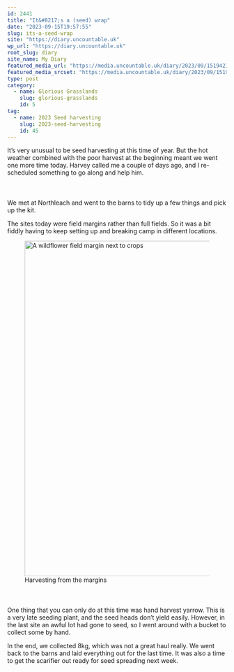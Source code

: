 ```yaml
---
id: 2441
title: "It&#8217;s a (seed) wrap"
date: "2023-09-15T19:57:55"
slug: its-a-seed-wrap
site: "https://diary.uncountable.uk"
wp_url: "https://diary.uncountable.uk"
root_slug: diary
site_name: My Diary
featured_media_url: "https://media.uncountable.uk/diary/2023/09/15194219/IMG20230915144301.webp"
featured_media_srcset: "https://media.uncountable.uk/diary/2023/09/15194219/IMG20230915144301-300x156.webp 300w, https://media.uncountable.uk/diary/2023/09/15194219/IMG20230915144301-1024x531.webp 1024w, https://media.uncountable.uk/diary/2023/09/15194219/IMG20230915144301-150x150.webp 150w, https://media.uncountable.uk/diary/2023/09/15194219/IMG20230915144301-640x332.webp 640w, https://media.uncountable.uk/diary/2023/09/15194219/IMG20230915144301.webp 2000w"
type: post
category:
  - name: Glorious Grasslands
    slug: glorious-grasslands
    id: 5
tag:
  - name: 2023 Seed harvesting
    slug: 2023-seed-harvesting
    id: 45
---
```



<p>It&#8217;s very unusual to be seed harvesting at this time of year.  But the hot weather combined with the poor harvest at the beginning meant we went one more time today.  Harvey called me a couple of days ago, and I re-scheduled something to go along and help him.</p>


<style>.kb-row-layout-id2441_da4e85-f7 > .kt-row-column-wrap{align-content:start;}:where(.kb-row-layout-id2441_da4e85-f7 > .kt-row-column-wrap) > .wp-block-kadence-column{justify-content:start;}.kb-row-layout-id2441_da4e85-f7 > .kt-row-column-wrap{column-gap:var(--global-kb-gap-md, 2rem);row-gap:var(--global-kb-gap-md, 2rem);padding-top:var(--global-kb-spacing-sm, 1.5rem);padding-bottom:var(--global-kb-spacing-sm, 1.5rem);grid-template-columns:repeat(2, minmax(0, 1fr));}.kb-row-layout-id2441_da4e85-f7 > .kt-row-layout-overlay{opacity:0.30;}@media all and (max-width: 1024px){.kb-row-layout-id2441_da4e85-f7 > .kt-row-column-wrap{grid-template-columns:repeat(2, minmax(0, 1fr));}}@media all and (max-width: 767px){.kb-row-layout-id2441_da4e85-f7 > .kt-row-column-wrap{grid-template-columns:minmax(0, 1fr);}.kb-row-layout-id2441_da4e85-f7 > .kt-row-column-wrap > .wp-block-kadence-column:nth-of-type(1){order:2;}.kb-row-layout-id2441_da4e85-f7 > .kt-row-column-wrap > .wp-block-kadence-column:nth-of-type(2){order:1;}.kb-row-layout-id2441_da4e85-f7 > .kt-row-column-wrap > .wp-block-kadence-column:nth-of-type(3){order:12;}.kb-row-layout-id2441_da4e85-f7 > .kt-row-column-wrap > .wp-block-kadence-column:nth-of-type(4){order:11;}.kb-row-layout-id2441_da4e85-f7 > .kt-row-column-wrap > .wp-block-kadence-column:nth-of-type(5){order:22;}.kb-row-layout-id2441_da4e85-f7 > .kt-row-column-wrap > .wp-block-kadence-column:nth-of-type(6){order:21;}.kb-row-layout-id2441_da4e85-f7 > .kt-row-column-wrap > .wp-block-kadence-column:nth-of-type(7){order:32;}.kb-row-layout-id2441_da4e85-f7 > .kt-row-column-wrap > .wp-block-kadence-column:nth-of-type(8){order:31;}}</style><div class="kb-row-layout-wrap kb-row-layout-id2441_da4e85-f7 alignnone wp-block-kadence-rowlayout"><div class="kt-row-column-wrap kt-has-2-columns kt-row-layout-equal kt-tab-layout-inherit kt-mobile-layout-row kt-row-valign-top">
<style>.kadence-column2441_91ad89-cc > .kt-inside-inner-col,.kadence-column2441_91ad89-cc > .kt-inside-inner-col:before{border-top-left-radius:0px;border-top-right-radius:0px;border-bottom-right-radius:0px;border-bottom-left-radius:0px;}.kadence-column2441_91ad89-cc > .kt-inside-inner-col{column-gap:var(--global-kb-gap-sm, 1rem);}.kadence-column2441_91ad89-cc > .kt-inside-inner-col{flex-direction:column;}.kadence-column2441_91ad89-cc > .kt-inside-inner-col > .aligncenter{width:100%;}.kadence-column2441_91ad89-cc > .kt-inside-inner-col:before{opacity:0.3;}.kadence-column2441_91ad89-cc{position:relative;}@media all and (max-width: 1024px){.kadence-column2441_91ad89-cc > .kt-inside-inner-col{flex-direction:column;justify-content:center;}}@media all and (max-width: 767px){.kadence-column2441_91ad89-cc > .kt-inside-inner-col{flex-direction:column;justify-content:center;}}</style>
<div class="wp-block-kadence-column kadence-column2441_91ad89-cc"><div class="kt-inside-inner-col">
<p>We met at Northleach and went to the barns to tidy up a few things and pick up the kit.</p>



<p>The sites today were field margins rather than full fields.  So it was a bit fiddly having to keep setting up and breaking camp in different locations.</p>
</div></div>


<style>.kadence-column2441_f7ad7d-99 > .kt-inside-inner-col,.kadence-column2441_f7ad7d-99 > .kt-inside-inner-col:before{border-top-left-radius:0px;border-top-right-radius:0px;border-bottom-right-radius:0px;border-bottom-left-radius:0px;}.kadence-column2441_f7ad7d-99 > .kt-inside-inner-col{column-gap:var(--global-kb-gap-sm, 1rem);}.kadence-column2441_f7ad7d-99 > .kt-inside-inner-col{flex-direction:column;}.kadence-column2441_f7ad7d-99 > .kt-inside-inner-col > .aligncenter{width:100%;}.kadence-column2441_f7ad7d-99 > .kt-inside-inner-col:before{opacity:0.3;}.kadence-column2441_f7ad7d-99{position:relative;}@media all and (max-width: 1024px){.kadence-column2441_f7ad7d-99 > .kt-inside-inner-col{flex-direction:column;justify-content:center;}}@media all and (max-width: 767px){.kadence-column2441_f7ad7d-99 > .kt-inside-inner-col{flex-direction:column;justify-content:center;}}</style>
<div class="wp-block-kadence-column kadence-column2441_f7ad7d-99"><div class="kt-inside-inner-col">
<figure class="wp-block-image size-large"><img loading="lazy" decoding="async" width="1024" height="768" src="https://media.uncountable.uk/diary/2023/09/15194218/IMG20230915105638-1024x768.webp" alt="A wildflower field margin next to crops" class="wp-image-2436" srcset="https://media.uncountable.uk/diary/2023/09/15194218/IMG20230915105638-1024x768.webp 1024w, https://media.uncountable.uk/diary/2023/09/15194218/IMG20230915105638-300x225.webp 300w, https://media.uncountable.uk/diary/2023/09/15194218/IMG20230915105638-640x480.webp 640w, https://media.uncountable.uk/diary/2023/09/15194218/IMG20230915105638.webp 2000w" sizes="auto, (max-width: 1024px) 100vw, 1024px" /><figcaption class="wp-element-caption">Harvesting from the margins</figcaption></figure>
</div></div>

</div></div>


<p>One thing that you can only do at this time was hand harvest yarrow.  This is a very late seeding plant, and the seed heads don&#8217;t yield easily.  However, in the last site an awful lot had gone to seed, so I went around with a bucket to collect some by hand.</p>



<p>In the end, we collected 8kg, which was not a great haul really.  We went back to the barns and laid everything out for the last time.  It was also a time to get the scarifier out ready for seed spreading next week.</p>
